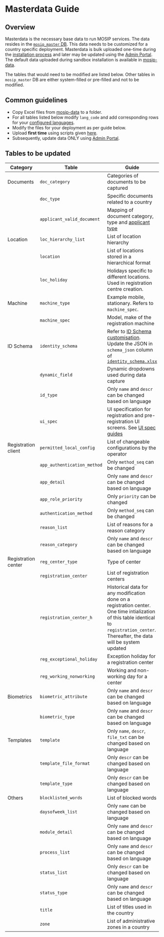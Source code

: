 # Masterdata Guide

## Overview
Masterdata is the necessary base data to run MOSIP services. The data resides in the [`mosip_master` DB](https://github.com/mosip/admin-services/tree/release-1.2.0/db_scripts/mosip_master). This data needs to be customized for a country specific deployment.  Masterdata is bulk uploaded one-time during the [installation process](https://github.com/mosip/mosip-infra/tree/release-1.2.0/deployment/v3/mosip/kernel/masterdata) and later may be updated using the [Admin Portal](admin-portal-guide.md). The default data uploaded during sandbox installation is available in [mosip-data](https://github.com/mosip/mosip-data/tree/release-1.2.0/mosip_master/xlsx).

The tables that would need to be modified are listed below.  Other tables in `mosip_master` DB are either system-filled or pre-filled and not to be modified.

## Common guidelines
* Copy Excel files from [mosip-data](https://github.com/mosip/mosip-data/tree/release-1.2.0/mosip_master/xlsx) to a folder.
* For all tables listed below modify `lang_code` and add corresponding rows for your [configured languages](module-configuration.md#languages). 
* Modify the files for your deployment as per guide below. 
* Upload **first time** using scripts given [here](https://github.com/mosip/mosip-infra/tree/release-1.2.0/deployment/v3/mosip/kernel/masterdata).
* Subsequently, update data ONLY using [Admin Portal](admin-portal-guide.md).

## Tables to be updated
|Category|Table|Guide|
|---|---|---|
|Documents|`doc_category`|Categories of documents to be captured|
||`doc_type`| Specific documents related to a country|
||`applicant_valid_document`|Mapping of document category, type and [applicant type](https://github.com/mosip/mosip-config/blob/develop3-v3/applicanttype.mvel)|
|Location|`loc_hierarchy_list`|List of location hierarchy|
||`location`|List of locations stored in a hierarchical format|
||`loc_holiday`|Holidays specific to different locations. Used in registration centre creation.|
|Machine|`machine_type`|Example mobile, stationary. Refers to `machine_spec`.|
||`machine_spec`|Model, make of the registration machine|
|ID Schema|`identity_schema`| Refer to [ID Schema customisation](id-schema.md). Update the JSON in `schema_json` column of [`identity_schema.xlsx`](https://github.com/mosip/mosip-data/tree/lts/mosip_master/xlsx/identity_schema.xlsx)|
||`dynamic_field`|Dynamic dropdowns used during data capture|
||`id_type`|Only `name` and `descr` can be changed based on language|
||`ui_spec`|UI specification for registration and pre-registration UI screens. See [UI spec guides]()|
|Registration client|`permitted_local_config`|List of changeable configurations by the operator|
||`app_authentication_method`| Only `method_seq` can be changed|
||`app_detail`|Only `name` and `descr` can be changed based on language|
||`app_role_priority`|Only `priority` can be changed|
||`authentication_method`|Only `method_seq` can be changed|
||`reason_list`|List of reasons for a reason category|
||`reason_category`|Only `name` and `descr` can be changed based on language|
|Registration center|`reg_center_type`|Type of center |
||`registration_center`|List of registration centers|
||`registration_center_h`|Historical data for any modification done on a registration center. One time intialization of this table identical to `registration_center`. Thereafter, the data will be system updated|
||`reg_exceptional_holiday`|Exception holiday for a registration center|
||`reg_working_nonworking`|Working and non-working day for a center|
|Biometrics|`biometric_attribute`|Only `name` and `descr` can be changed based on language|
||`biometric_type`|Only `name` and `descr` can be changed based on language|
|Templates|`template`|Only `name`, `descr`, `file_txt` can be changed based on language|
||`template_file_format`|Only `descr` can be changed based on language|
||`template_type`|Only `descr` can be changed based on language|
|Others|`blocklisted_words`|List of blocked words|
||`daysofweek_list`|Only `name` can be changed based on language|
||`module_detail`|Only `name` and `descr` can be changed based on language|
||`process_list`|Only `name` and `descr` can be changed based on language|
||`status_list`|Only `descr` can be changed based on language|
||`status_type`|Only `name` and `descr` can be changed based on language|
||`title`|List of titles used in the country|
||`zone`|List of administrative zones in a country|
